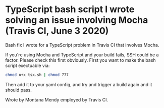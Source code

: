 # TypeScript bash script I wrote solving an issue involving Mocha (Travis CI, June 3 2020)

Bash fix I wrote for a TypeScript problem in Travis CI that involves Mocha. 

If you're using Mocha and TypeScript and your build fails, SSH could be a factor. Please check this first obviously. First you want to make the bash script exectuable via:

```bash
chmod u+x tsx.sh | chmod 777 
```

Then add it to your yaml config, and try and trigger a build again and it should pass.


Wrote by Montana Mendy employed by Travis CI.
